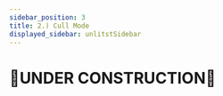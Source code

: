 ```yaml
---
sidebar_position: 3
title: 2.) Cull Mode
displayed_sidebar: unlitstSidebar
---
```


# 🚧UNDER CONSTRUCTION🚧